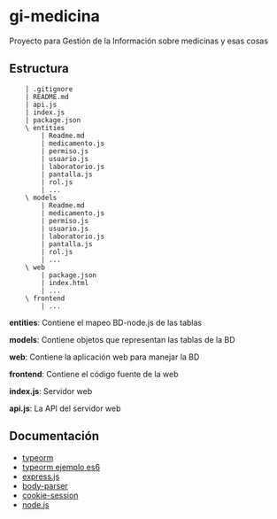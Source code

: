 # gi-medicina
Proyecto para Gestión de la Información sobre medicinas y esas cosas

## Estructura
```
    | .gitignore
    | README.md
    | api.js
    | index.js
    | package.json
    \ entities
        | Readme.md
        | medicamento.js
        | permiso.js
        | usuario.js
        | laboratorio.js
        | pantalla.js
        | rol.js
        | ...
    \ models
        | Readme.md
        | medicamento.js
        | permiso.js
        | usuario.js
        | laboratorio.js
        | pantalla.js
        | rol.js
        | ...
    \ web
        | package.json
        | index.html
        | ...
    \ frontend
        | ...
```

**entities**: Contiene el mapeo BD-node.js de las tablas

**models**: Contiene objetos que representan las tablas de la BD

**web**: Contiene la aplicación web para manejar la BD

**frontend**: Contiene el código fuente de la web

**index.js**: Servidor web

**api.js**: La API del servidor web

## Documentación

 - [typeorm](https://github.com/typeorm/typeorm)
 - [typeorm ejemplo es6](https://github.com/typeorm/javascript-example/tree/master/src/app3-es6)
 - [express.js](http://expressjs.com/en/4x/api.html)
 - [body-parser](http://expressjs.com/en/resources/middleware/body-parser.html)
 - [cookie-session](http://expressjs.com/en/resources/middleware/cookie-session.html)
 - [node.js](https://nodejs.org/api/)
